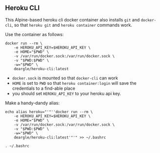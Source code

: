 Heroku CLI
----------------

This Alpine-based heroku cli docker container also installs `git` and `docker-cli`, so that `heroku git` and `heroku container` commands work.

Use the container as follows:

```
docker run --rm \
    -e HEROKU_API_KEY=$HEROKU_API_KEY \
    -e HOME="$PWD" \
    -v /var/run/docker.sock:/var/run/docker.sock \
    -v "$PWD:$PWD" \
    -w="$PWD" \
    deargle/heroku-cli:latest
```

* `docker.sock` is mounted so that `docker-cli` can work
* `HOME` is set to `PWD` so that `heroku container:login` will save the credentials to a find-able place
* you should set `HEROKU_API_KEY` to your heroku api key.

Make a handy-dandy alias:

```
echo alias heroku="'"''docker run --rm \
    -e HEROKU_API_KEY=$HEROKU_API_KEY \
    -e HOME="$PWD" \
    -v /var/run/docker.sock:/var/run/docker.sock \
    -v "$PWD:$PWD" \
    -w="$PWD" \
    deargle/heroku-cli:latest'"'" >> ~/.bashrc

. ~/.bashrc
```
